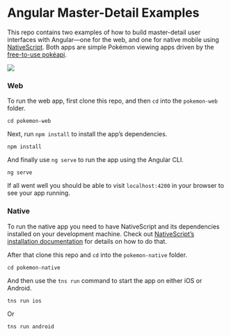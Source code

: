 # Angular Master-Detail Examples

This repo contains two examples of how to build master-detail user interfaces with Angular—one for the web, and one for native mobile using [NativeScript](https://www.nativescript.org/showcases). Both apps are simple Pokémon viewing apps driven by the [free-to-use pokéapi](http://pokeapi.co/).

![](https://github.com/tjvantoll/articles/blob/master/master-detail/pokemon-master-detail.png?raw=true)

### Web

To run the web app, first clone this repo, and then `cd` into the `pokemon-web` folder.

```
cd pokemon-web
```

Next, run `npm install` to install the app’s dependencies.

```
npm install
```

And finally use `ng serve` to run the app using the Angular CLI.

```
ng serve
```

If all went well you should be able to visit `localhost:4200` in your browser to see your app running.

### Native

To run the native app you need to have NativeScript and its dependencies installed on your development machine. Check out [NativeScript’s installation documentation](http://docs.nativescript.org/start/quick-setup) for details on how to do that.

After that clone this repo and `cd` into the `pokemon-native` folder.

```
cd pokemon-native
```

And then use the `tns run` command to start the app on either iOS or Android.

```
tns run ios
```

Or

```
tns run android
```

